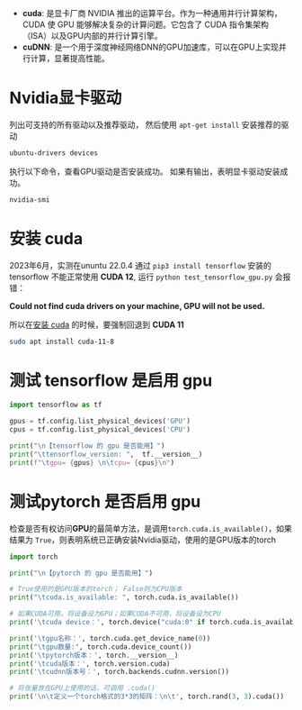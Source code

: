 - **cuda**: 是显卡厂商 NVIDIA 推出的运算平台。作为一种通用并行计算架构，CUDA 使 GPU 能够解决复杂的计算问题。它包含了 CUDA 指令集架构（ISA）以及GPU内部的并行计算引擎。 
- **cuDNN**: 是一个用于深度神经网络DNN的GPU加速库，可以在GPU上实现并行计算，显著提高性能。


# Nvidia显卡驱动

列出可支持的所有驱动以及推荐驱动， 然后使用 `apt-get install` 安装推荐的驱动
```bash
ubuntu-drivers devices 
```

执行以下命令，查看GPU驱动是否安装成功。 如果有输出，表明显卡驱动安装成功。 
```bash
nvidia-smi 
```

# 安装 cuda
2023年6月，实测在ununtu 22.0.4 通过 `pip3 install tensorflow` 安装的 tensorflow 不能正常使用 **CUDA 12**, 运行 `python test_tensorflow_gpu.py` 会报错：

**Could not find cuda drivers on your machine, GPU will not be used.**

所以在[安装 cuda](https://docs.nvidia.com/cuda/cuda-installation-guide-linux/index.html#ubuntu) 的时候，要强制回退到 **CUDA 11**
```bash
sudo apt install cuda-11-8
```



# 测试 tensorflow 是启用 gpu 
```python
import tensorflow as tf

gpus = tf.config.list_physical_devices('GPU')
cpus = tf.config.list_physical_devices('CPU')

print("\n【tensorflow 的 gpu 是否能用】")
print("\ttensorflow_version: ",  tf.__version__)
print(f"\tgpu= {gpus} \n\tcpu= {cpus}\n")
```


# 测试pytorch 是否启用 gpu
检查是否有权访问**GPU**的最简单方法，是调用`torch.cuda.is_available()`，如果结果为 `True`，则表明系统已正确安装Nvidia驱动，使用的是GPU版本的torch

```python
import torch

print("\n【pytorch 的 gpu 是否能用】")

# True使用的是GPU版本的torch； False则为CPU版本
print("\tcuda.is_available: ", torch.cuda.is_available())

# 如果CUDA可用，将设备设为GPU；如果CUDA不可用，将设备设为CPU
print('\tcuda device：', torch.device("cuda:0" if torch.cuda.is_available() else "cpu"))

print('\tgpu名称：', torch.cuda.get_device_name(0))
print("\tgpu数量:", torch.cuda.device_count())
print('\tpytorch版本：', torch.__version__)
print('\tcuda版本：', torch.version.cuda)
print('\tcudnn版本号：', torch.backends.cudnn.version())

# 将张量放在GPU上使用的话，可调用 .cuda()
print('\n\t定义一个torch格式的3*3的矩阵：\n\t', torch.rand(3, 3).cuda())

```